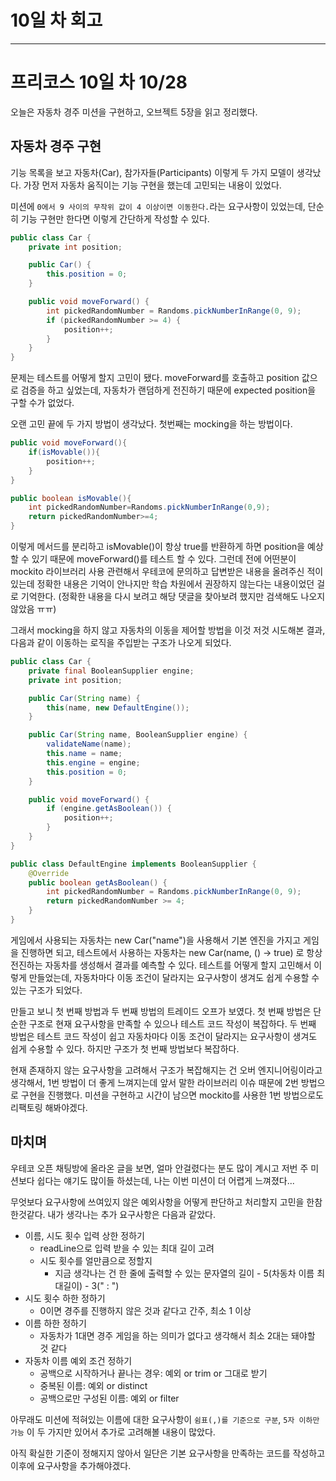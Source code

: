 # 10일 차 회고

---

# 프리코스 10일 차 10/28

오늘은 자동차 경주 미션을 구현하고, 오브젝트 5장을 읽고 정리했다.

## 자동차 경주 구현

기능 목록을 보고 자동차(Car), 참가자들(Participants) 이렇게 두 가지 모델이 생각났다. 가장 먼저 자동차 움직이는 기능 구현을 했는데 고민되는 내용이 있었다.

미션에 `0에서 9 사이의 무작위 값이 4 이상이면 이동한다.`라는 요구사항이 있었는데, 단순히 기능 구현만 한다면 이렇게 간단하게 작성할 수 있다.

```java
public class Car {
    private int position;

    public Car() {
        this.position = 0;
    }

    public void moveForward() {
        int pickedRandomNumber = Randoms.pickNumberInRange(0, 9);
        if (pickedRandomNumber >= 4) {
            position++;
        }
    }
}
```

문제는 테스트를 어떻게 할지 고민이 됐다. moveForward를 호출하고 position 값으로 검증을 하고 싶었는데, 자동차가 랜덤하게 전진하기 때문에 expected position을 구할 수가 없었다.

오랜 고민 끝에 두 가지 방법이 생각났다. 첫번째는 mocking을 하는 방법이다.

```java
public void moveForward(){
    if(isMovable()){
        position++;
    }
}

public boolean isMovable(){
    int pickedRandomNumber=Randoms.pickNumberInRange(0,9);
    return pickedRandomNumber>=4;
}
```

이렇게 메서드를 분리하고 isMovable()이 항상 true를 반환하게 하면 position을 예상할 수 있기 때문에 moveForward()를 테스트 할 수 있다. 그런데 전에 어떤분이 mockito 라이브러리
사용 관련해서 우테코에 문의하고 답변받은 내용을 올려주신 적이 있는데 정확한 내용은 기억이 안나지만 학습 차원에서 권장하지 않는다는 내용이었던 걸로 기억한다. (정확한 내용을 다시 보려고 해당 댓글을 찾아보려 했지만
검색해도 나오지 않았음 ㅠㅠ)

그래서 mocking을 하지 않고 자동차의 이동을 제어할 방법을 이것 저것 시도해본 결과, 다음과 같이 이동하는 로직을 주입받는 구조가 나오게 되었다.

```java
public class Car {
    private final BooleanSupplier engine;
    private int position;

    public Car(String name) {
        this(name, new DefaultEngine());
    }

    public Car(String name, BooleanSupplier engine) {
        validateName(name);
        this.name = name;
        this.engine = engine;
        this.position = 0;
    }

    public void moveForward() {
        if (engine.getAsBoolean()) {
            position++;
        }
    }
}

public class DefaultEngine implements BooleanSupplier {
    @Override
    public boolean getAsBoolean() {
        int pickedRandomNumber = Randoms.pickNumberInRange(0, 9);
        return pickedRandomNumber >= 4;
    }
}
```

게임에서 사용되는 자동차는 new Car("name")을 사용해서 기본 엔진을 가지고 게임을 진행하면 되고, 테스트에서 사용하는 자동차는 new Car(name, () -> true) 로 항상 전진하는 자동차를
생성해서 결과를 예측할 수 있다. 테스트를 어떻게 할지 고민해서 이렇게 만들었는데, 자동차마다 이동 조건이 달라지는 요구사항이 생겨도 쉽게 수용할 수 있는 구조가 되었다.

만들고 보니 첫 번째 방법과 두 번째 방법의 트레이드 오프가 보였다.
첫 번째 방법은 단순한 구조로 현재 요구사항을 만족할 수 있으나 테스트 코드 작성이 복잡하다.
두 번째 방법은 테스트 코드 작성이 쉽고 자동차마다 이동 조건이 달라지는 요구사항이 생겨도 쉽게 수용할 수 있다. 하지만 구조가 첫 번째 방법보다 복잡하다.

현재 존재하지 않는 요구사항을 고려해서 구조가 복잡해지는 건 오버 엔지니어링이라고 생각해서, 1번 방법이 더 좋게 느껴지는데 앞서 말한 라이브러리 이슈 때문에 2번 방법으로 구현을 진행했다. 미션을 구현하고 시간이
남으면 mockito를 사용한 1번 방법으로도 리팩토링 해봐야겠다.

## 마치며

우테코 오픈 채팅방에 올라온 글을 보면, 얼마 안걸렸다는 분도 많이 계시고 저번 주 미션보다 쉽다는 얘기도 많이들 하셨는데, 나는 이번 미션이 더 어렵게 느껴졌다...

무엇보다 요구사항에 쓰여있지 않은 예외사항을 어떻게 판단하고 처리할지 고민을 한참 한것같다. 내가 생각나는 추가 요구사항은 다음과 같았다.

- 이름, 시도 횟수 입력 상한 정하기
    - readLine으로 입력 받을 수 있는 최대 길이 고려
    - 시도 횟수를 얼만큼으로 정할지
        - 지금 생각나는 건 한 줄에 출력할 수 있는 문자열의 길이 - 5(차동차 이름 최대길이) - 3(" : ")
- 시도 횟수 하한 정하기
    - 0이면 경주를 진행하지 않은 것과 같다고 간주, 최소 1 이상
- 이름 하한 정하기
    - 자동차가 1대면 경주 게임을 하는 의미가 없다고 생각해서 최소 2대는 돼야할 것 같다
- 자동차 이름 예외 조건 정하기
    - 공백으로 시작하거나 끝나는 경우: 예외 or trim or 그대로 받기
    - 중복된 이름: 예외 or distinct
    - 공백으로만 구성된 이름: 예외 or filter

아무래도 미션에 적혀있는 이름에 대한 요구사항이 `쉼표(,)를 기준으로 구분`, `5자 이하만 가능` 이 두 가지만 있어서 추가로 고려해볼 내용이 많았다.

아직 확실한 기준이 정해지지 않아서 일단은 기본 요구사항을 만족하는 코드를 작성하고 이후에 요구사항을 추가해야겠다.
